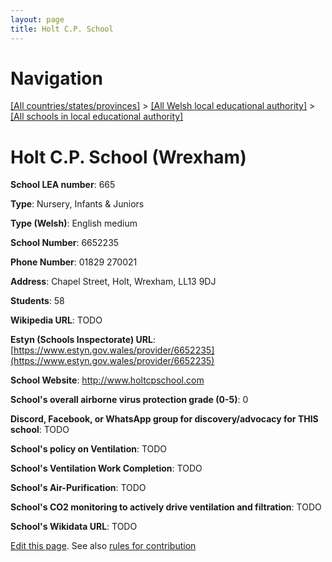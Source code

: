 ```yaml
---
layout: page
title: Holt C.P. School
---
```

# Navigation

[[All countries/states/provinces]](../../..) > [[All Welsh local educational authority]](../..) > [[All schools in local educational authority]](..)

# Holt C.P. School (Wrexham)

**School LEA number**: 665

**Type**: Nursery, Infants & Juniors

**Type (Welsh)**: English medium

**School Number**: 6652235

**Phone Number**: 01829 270021

**Address**: Chapel Street, Holt, Wrexham, LL13 9DJ

**Students**: 58

**Wikipedia URL**: TODO

**Estyn (Schools Inspectorate) URL**: [https://www.estyn.gov.wales/provider/6652235](https://www.estyn.gov.wales/provider/6652235)

**School Website**: http://www.holtcpschool.com

**School's overall airborne virus protection grade (0-5)**: 0

**Discord, Facebook, or WhatsApp group for discovery/advocacy for THIS school**: TODO

**School's policy on Ventilation**: TODO

**School's Ventilation Work Completion**: TODO

**School's Air-Purification**: TODO

**School's CO2 monitoring to actively drive ventilation and filtration**: TODO

**School's Wikidata URL**: TODO




[Edit this page](https://github.com/ventilate-schools/Wales/edit/prif/./Wrexham/Holt_C.P._School.md). See also [rules for contribution](../../../contribution-rules/)